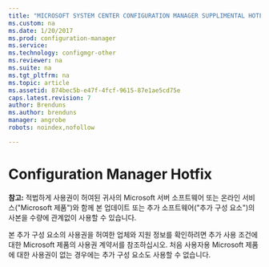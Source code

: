 ```yaml
---
title: "MICROSOFT SYSTEM CENTER CONFIGURATION MANAGER SUPPLIMENTAL HOTFIX | Microsoft Docs"
ms.custom: na
ms.date: 1/20/2017
ms.prod: configuration-manager
ms.service:
ms.technology: configmgr-other
ms.reviewer: na
ms.suite: na
ms.tgt_pltfrm: na
ms.topic: article
ms.assetid: 874bec5b-e47f-4fcf-9615-87e1ae5cd75e
caps.latest.revision: 7
author: Brenduns
ms.author: brenduns
manager: angrobe
robots: noindex,nofollow

---
```


# Configuration Manager Hotfix
**참고:** 적법하게 사용권이 허여된 귀사의 Microsoft 서버 소프트웨어 또는 온라인 서비스("Microsoft 제품")와 함께 본 업데이트 또는 추가 소프트웨어("추가 구성 요소")의 사본을 수량에 관계없이 사용할 수 있습니다. 

본 추가 구성 요소의 사용권을 허여한 업체와 지원 정보를 확인하려면 추가 사용 조건에 대한 Microsoft 제품의 사용권 계약서를 참조하십시오. 처음 사용자용 Microsoft 제품에 대한 사용권이 없는 경우에는 추가 구성 요소도 사용할 수 없습니다. 

